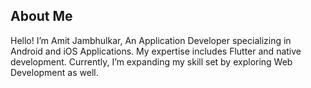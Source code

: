 ## About Me

Hello! I’m Amit Jambhulkar, An Application Developer specializing in Android and iOS Applications. My expertise includes Flutter and native development. Currently, I’m expanding my skill set by exploring Web Development as well.




<!--
**iAmitJambhulkar/IAmitJambhulkar** is a ✨ _special_ ✨ repository because its `README.md` (this file) appears on your GitHub profile.

Here are some ideas to get you started:

- 🔭 I’m currently working on ...
- 🌱 I’m currently learning ...
- 👯 I’m looking to collaborate on ...
- 🤔 I’m looking for help with ...
- 💬 Ask me about ...
- 📫 How to reach me: ...
- 😄 Pronouns: ...
- ⚡ Fun fact: ...
-->
